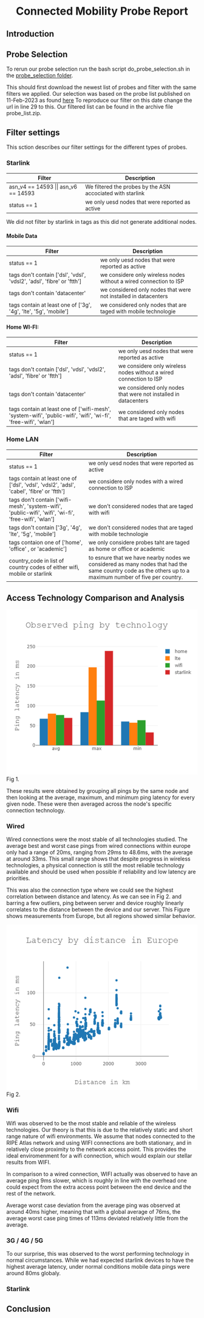 <h1 align="center">Connected Mobility Probe Report</h1>


## Introduction

## Probe Selection

To rerun our probe selection run the bash script do_probe_selection.sh in the [probe_selection folder](https://github.com/floh22/cmb-atlas-results/tree/master/probe_selection).

This should first download the newest list of probes and filter with the same filters we applied. 
Our selection was based on the probe list published on 11-Feb-2023 as found [here](https://ftp.ripe.net/ripe/atlas/probes/archive/2023/02/20230210.json.bz2)
To reproduce our filter on this date change the url in line 29 to this. 
Our filtered list can be found in the archive file probe_list.zip.

## Filter settings 
This sction describes our filter settings for the different types of probes. 

### Starlink
| Filter | Description |
| ----------- | ----------- |
| asn_v4 == 14593 \|\| asn_v6 == 14593| We filtered the probes by the ASN accociated with starlink |
| status == 1| we only uesd nodes that were reported as active| 

We did not filter by starlink in tags as this did not generate additional nodes.

#### Mobile Data
| Filter | Description |
| ----------- | ----------- |
| status == 1| we only uesd nodes that were reported as active| 
| tags don't contain ['dsl', 'vdsl', 'vdsl2', 'adsl', 'fibre' or 'ftth']| we considere only wireless nodes without a wired connection to ISP|
| tags don't contain  'datacenter'| we considered only nodes that were not installed in datacenters|
|tags contain at least one of  ['3g', '4g', 'lte', '5g', 'mobile'] |we considered only nodes that are taged with mobile technologie|

 
#### Home WI-FI:
| Filter | Description |
| ----------- | ----------- |
| status == 1| we only uesd nodes that were reported as active|
| tags don't contain ['dsl', 'vdsl', 'vdsl2', 'adsl', 'fibre' or 'ftth']| we considere only wireless nodes without a wired connection to ISP|
| tags don't contain  'datacenter'| we considered only nodes that were not installed in datacenters|
|tags contain at least one of ['wifi-mesh', 'system-wifi', 'public-wifi', 'wifi', 'wi-fi', 'free-wifi', 'wlan'] | we considered only nodes that are taged with wifi|


### Home LAN
| Filter | Description |
| ----------- | ----------- |
| status == 1| we only uesd nodes that were reported as active|
|tags contain at least one of ['dsl', 'vdsl', 'vdsl2', 'adsl', 'cabel', 'fibre' or 'ftth']|we considere only nodes with a wired connection to ISP|
|tags don't contain  ['wifi-mesh', 'system-wifi', 'public-wifi', 'wifi', 'wi-fi', 'free-wifi', 'wlan'] | we don't considered  nodes that are taged with wifi|
|tags don't contain  ['3g', '4g', 'lte', '5g', 'mobile'] |we don't considered  nodes that are taged with mobile technologie|
|tags contaion one of ['home', 'office' , or 'academic'] | we only considere probes taht are taged as home or office or academic|
|country_code in list of country codes of either wifi, mobile or starlink| to esnure that we have nearby nodes we considered as many nodes that had the same country code as the others up to a maximum number of five per country.|

## Access Technology Comparison and Analysis



![alt text](https://github.com/floh22/cmb-atlas-results/blob/master/images/average-ping-node-by-technology.png)
Fig 1.

These results were obtained by grouping all pings by the same node and then looking at the average, maximum, and minimum ping latency for every given node. These were then averaged across the node's specific connection technology.

### Wired 

Wired connections were the most stable of all technologies studied. The average best and worst case pings from wired connections within europe only had a range of 20ms, ranging from 29ms to 48.6ms, with the average at around 33ms. This small range shows that despite progress in wireless technologies, a physical connection is still the most reliable technology available and should be used when possible if reliability and low latency are priorities.

This was also the connection type where we could see the highest correlation between distance and latency. As we can see in Fig 2. and barring a few outliers, ping between server and device roughly linearly correlates to the distance between the device and our server. This Figure shows measurements from Europe, but all regions showed similar behavior.

![alt text](https://github.com/floh22/cmb-atlas-results/blob/master/images/cmb-plot-distance-latency.png)
Fig 2.
### Wifi

Wifi was observed to be the most stable and reliable of the wireless technologies. Our theory is that this is due to the relatively static and short range nature of wifi environments. We assume that nodes connected to the RIPE Atlas network and using WIFI connections are both stationary, and in relatively close proximity to the network access point. This provides the ideal enviromenment for a wifi connection, which would explain our stellar results from WIFI. 

In comparison to a wired connection, WIFI actually was observed to have an average ping 9ms slower, which is roughly in line with the overhead one could expect from the extra access point between the end device and the rest of the network.

Average worst case deviation from the average ping was observed at around 40ms higher, meaning that with a global average of 76ms, the average worst case ping times of 113ms deviated relatively little from the average.

### 3G / 4G / 5G

To our surprise, this was observed to the worst performing technology in normal circumstances. While we had expected starlink devices to have the highest average latency, under normal conditions mobile data pings were around 80ms globaly.

### Starlink


## Conclusion
